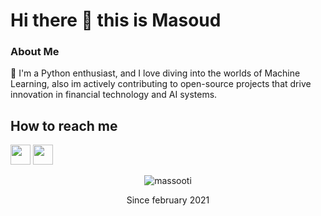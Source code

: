 # Hi there 👋 this is Masoud

### About Me
🚀 I'm a Python enthusiast, and I love diving into the worlds of Machine Learning, also im actively contributing to open-source projects that drive innovation in financial technology and AI systems.

<!--
## What i know
![Linux](https://www.vectorlogo.zone/logos/linux/linux-icon.svg)
![GIT](https://www.vectorlogo.zone/logos/git-scm/git-scm-icon.svg)
<!-- ![Bash](https://www.vectorlogo.zone/logos/gnu_bash/gnu_bash-icon.svg) 
![Python](https://www.vectorlogo.zone/logos/python/python-icon.svg)
![Golang](https://www.vectorlogo.zone/logos/golang/golang-icon.svg)
![PHP](https://www.vectorlogo.zone/logos/php/php-icon.svg)
![Docker](https://www.vectorlogo.zone/logos/docker/docker-icon.svg)
![Tensorflow](https://www.vectorlogo.zone/logos/tensorflow/tensorflow-ar21.svg)
![Laravel](https://www.vectorlogo.zone/logos/laravel/laravel-icon.svg)
![Wordpress](https://www.vectorlogo.zone/logos/wordpress/wordpress-icon.svg)
<img src="https://tracker.moodle.org/secure/attachment/68503/Moodle_Circle_M_RGB.png" width="70">
-->


## How to reach me
[<img src="https://www.vectorlogo.zone/logos/gmail/gmail-tile.svg" width="32">](mailto:massoudzaeem@gmail.com)
[<img src="https://www.vectorlogo.zone/logos/linkedin/linkedin-tile.svg" width="32">](https://linkedin.com/in/masoudzaeem/)


<p align=center> <img src=https://komarev.com/ghpvc/?username=massooti alt=massooti /> </p>

<p align=center>Since february 2021</p>
